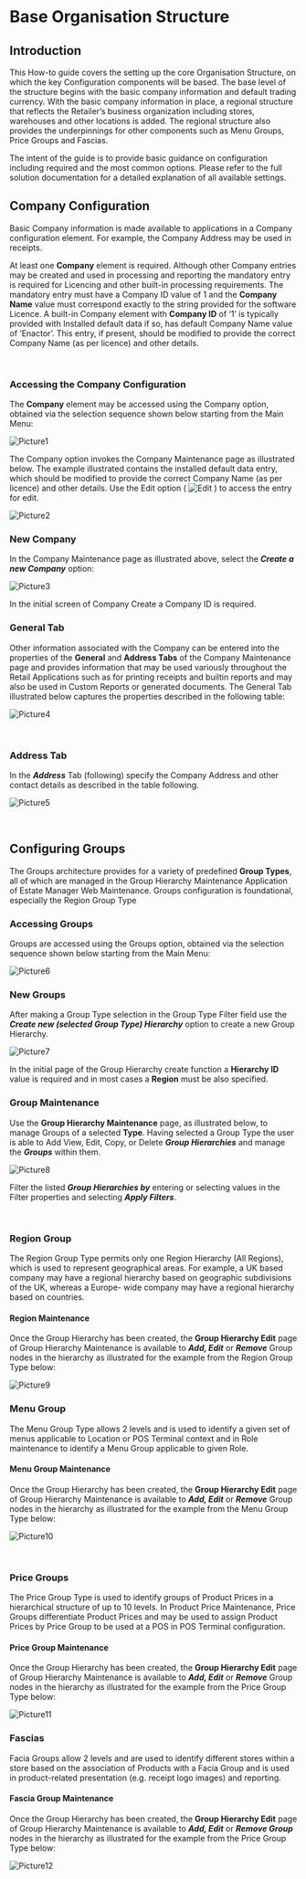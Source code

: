 # Base Organisation Structure

## Introduction
This How-to guide covers the setting up the core Organisation Structure, on which the key Configuration components will be based. The base level of the structure begins with the basic company information and default trading currency.  With the basic company information in place, a regional structure that reflects the Retailer’s business organization including stores, warehouses and other locations is added.  The regional structure also provides the underpinnings for other components such as Menu Groups, Price Groups and Fascias.

The intent of the guide is to provide basic guidance on configuration including required and the most common options.  Please refer to the full solution documentation for a detailed explanation of all available settings.


## Company Configuration 
Basic Company information is made available to applications in a Company configuration element. For example, the Company Address may be used in receipts. 

At least one **Company** element is required. Although other Company entries may be created and used in processing and reporting the mandatory entry is required for Licencing and other built-in processing requirements. The mandatory entry must have a Company ID value of 1 and the **Company Name** value must correspond exactly to the string provided for the software Licence. A built-in Company element with **Company ID** of ‘1’ is typically provided with Installed default data if so, has default Company Name value of ‘Enactor’. This entry, if present, should be modified to provide the correct Company Name (as per licence) and other details. 

 
### Accessing the Company Configuration
The **Company** element may be accessed using the Company option, obtained via the selection sequence shown below starting from the Main Menu: 

![Picture1](./org_str/media/Picture1.png)

The Company option invokes the Company Maintenance page as illustrated below. The example illustrated contains the installed default data entry, which should be modified to provide the correct Company Name (as per licence) and other details. Use the Edit option ( ![Edit](./org_str/media/edit.png) ) to access the entry for edit. 

![Picture2](./org_str/media/Picture2.png)

### New Company
In the Company Maintenance page as illustrated above, select the ***Create a new Company*** option: 

![Picture3](./org_str/media/Picture3.png) 

In the initial screen of Company Create a Company ID is required.
 
### General Tab
Other information associated with the Company can be entered into the properties of the **General** and **Address Tabs** of the Company Maintenance page and provides information that may be used variously throughout the Retail Applications such as for printing receipts and builtin reports and may also be used in Custom Reports or generated documents. The General Tab illustrated below captures the properties described in the following table: 

![Picture4](./org_str/media/Picture4.png)  

 
### Address Tab
In the ***Address*** Tab (following) specify the Company Address and other contact details as described in the table following. 

 ![Picture5](./org_str/media/Picture5.png) 

 
## Configuring Groups
The Groups architecture provides for a variety of predefined **Group Types**, all of which are managed in the Group Hierarchy Maintenance Application of Estate Manager Web Maintenance. Groups configuration is foundational, especially the Region Group Type 

### Accessing Groups 
Groups are accessed using the Groups option, obtained via the selection sequence shown below starting from the Main Menu: 

![Picture6](./org_str/media/Picture6.png) 

### New Groups
After making a Group Type selection in the Group Type Filter field use the ***Create new (selected Group Type) Hierarchy*** option to create a new Group Hierarchy. 

 ![Picture7](./org_str/media/Picture7.png) 

In the initial page of the Group Hierarchy create function a **Hierarchy ID** value is required and in most cases a **Region** must be also specified. 

### Group Maintenance
Use the **Group Hierarchy Maintenance** page, as illustrated below, to manage Groups of a selected **Type**. Having selected a Group Type the user is able to Add View, Edit, Copy, or Delete ***Group Hierarchies*** and manage the ***Groups*** within them. 

 ![Picture8](./org_str/media/Picture8.png) 

Filter the listed ***Group Hierarchies by*** entering or selecting values in the Filter properties and selecting ***Apply Filters***.

 
### Region Group
The Region Group Type permits only one Region Hierarchy (All Regions), which is used to represent geographical areas. For example, a UK based company may have a regional hierarchy based on geographic subdivisions of the UK, whereas a Europe- wide company may have a regional hierarchy based on countries. 

#### Region Maintenance
Once the Group Hierarchy has been created, the **Group Hierarchy Edit** page of Group Hierarchy Maintenance is available to ***Add, Edit*** or ***Remove*** Group nodes in the hierarchy as illustrated for the example from the Region Group Type below: 

 ![Picture9](./org_str/media/Picture9.png) 

### Menu Group
The Menu Group Type allows 2 levels and is used to identify a given set of menus applicable to Location or POS Terminal context and in Role maintenance to identify a Menu Group applicable to given Role. 

#### Menu Group Maintenance
Once the Group Hierarchy has been created, the **Group Hierarchy Edit** page of Group Hierarchy Maintenance is available to ***Add, Edit*** or ***Remove*** Group nodes in the hierarchy as illustrated for the example from the Menu Group Type below: 

 ![Picture10](./org_str/media/Picture10.png) 

 
### Price Groups
The Price Group Type is used to identify groups of Product Prices in a hierarchical structure of up to 10 levels. In Product Price Maintenance, Price Groups differentiate Product Prices and may be used to assign Product Prices by Price Group to be used at a POS in POS Terminal configuration. 

#### Price Group Maintenance
Once the Group Hierarchy has been created, the **Group Hierarchy Edit** page of Group Hierarchy Maintenance is available to ***Add, Edit*** or ***Remove*** Group nodes in the hierarchy as illustrated for the example from the Price Group Type below: 

  ![Picture11](./org_str/media/Picture11.png) 

### Fascias
Facia Groups allow 2 levels and are used to identify different stores within a store based on the association of Products with a Facia Group and is used in product-related presentation (e.g. receipt logo images) and reporting. 

#### Fascia Group Maintenance
Once the Group Hierarchy has been created, the **Group Hierarchy Edit** page of Group Hierarchy Maintenance is available to ***Add, Edit*** or ***Remove Group*** nodes in the hierarchy as illustrated for the example from the Price Group Type below: 

 ![Picture12](./org_str/media/Picture12.png) 

 

 
